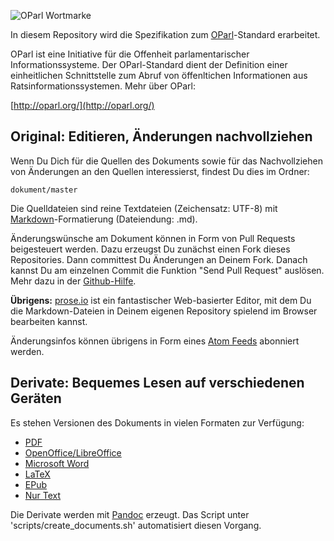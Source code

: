 ![OParl Wortmarke](https://raw2.github.com/OParl/brand/master/wortmarke/oparl-wortmarke-rgb-m.png)

In diesem Repository wird die Spezifikation zum [OParl](http://oparl.org/)-Standard erarbeitet.

OParl ist eine Initiative für die Offenheit parlamentarischer Informationssysteme. Der
OParl-Standard dient der Definition einer einheitlichen Schnittstelle zum Abruf von
öffenltichen Informationen aus Ratsinformationssystemen. Mehr über OParl:

  [http://oparl.org/](http://oparl.org/)


Original: Editieren, Änderungen nachvollziehen
----------------------------------------------

Wenn Du Dich für die Quellen des Dokuments sowie für das Nachvollziehen von Änderungen an den Quellen interessierst, findest Du dies im Ordner:

    dokument/master

Die Quelldateien sind reine Textdateien (Zeichensatz: UTF-8) mit [Markdown](http://daringfireball.net/projects/markdown/)-Formatierung (Dateiendung: .md).

Änderungswünsche am Dokument können in Form von Pull Requests beigesteuert werden. Dazu erzeugst Du zunächst einen Fork dieses Repositories. Dann committest Du Änderungen an Deinem Fork. Danach kannst Du am einzelnen Commit die Funktion "Send Pull Request" auslösen. Mehr dazu in der [Github-Hilfe](https://help.github.com/articles/using-pull-requests).

**Übrigens:** [prose.io](http://prose.io/) ist ein fantastischer Web-basierter Editor, mit dem Du die Markdown-Dateien in Deinem eigenen Repository spielend im Browser bearbeiten kannst.

Änderungsinfos können übrigens in Form eines [Atom Feeds](https://github.com/OParl/specs/commits/master.atom) abonniert werden.

Derivate: Bequemes Lesen auf verschiedenen Geräten
--------------------------------------------------

Es stehen Versionen des Dokuments in vielen Formaten zur Verfügung:

* [PDF](https://github.com/OParl/specs/blob/master/dokument/pdf/document.pdf?raw=true)
* [OpenOffice/LibreOffice](https://github.com/OParl/specs/blob/master/dokument/odt/document.odt?raw=true)
* [Microsoft Word](https://github.com/OParl/specs/blob/master/dokument/docx/document.docx?raw=true)
* [LaTeX](https://github.com/OParl/specs/blob/master/dokument/latex/document.tex?raw=true)
* [EPub](https://github.com/OParl/specs/blob/master/dokument/epub/document.epub?raw=true)
* [Nur Text](https://github.com/OParl/specs/blob/master/dokument/plain/document.txt?raw=true)

Die Derivate werden mit [Pandoc](http://johnmacfarlane.net/pandoc/) erzeugt. Das Script unter 'scripts/create_documents.sh' automatisiert diesen Vorgang.
